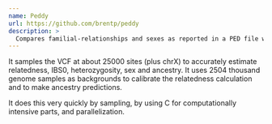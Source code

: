 ```yaml
---
name: Peddy
url: https://github.com/brentp/peddy
description: >
  Compares familial-relationships and sexes as reported in a PED file with those inferred from a VCF
---
```


It samples the VCF at about 25000 sites (plus chrX) to accurately estimate relatedness, IBS0, heterozygosity, sex and ancestry. It uses 2504 thousand genome samples as backgrounds to calibrate the relatedness calculation and to make ancestry predictions.

It does this very quickly by sampling, by using C for computationally intensive parts, and parallelization.
